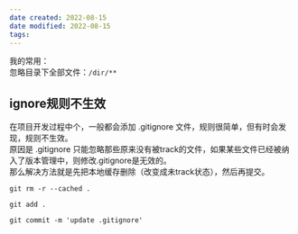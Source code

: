 ```yaml
---
date created: 2022-08-15
date modified: 2022-08-15
tags: 
---
```


我的常用：  
忽略目录下全部文件：`/dir/**`

## ignore规则不生效

在项目开发过程中个，一般都会添加 .gitignore 文件，规则很简单，但有时会发现，规则不生效。  
原因是 .gitignore 只能忽略那些原来没有被track的文件，如果某些文件已经被纳入了版本管理中，则修改.gitignore是无效的。  
那么解决方法就是先把本地缓存删除（改变成未track状态），然后再提交。

```
git rm -r --cached .

git add .

git commit -m 'update .gitignore'
```
